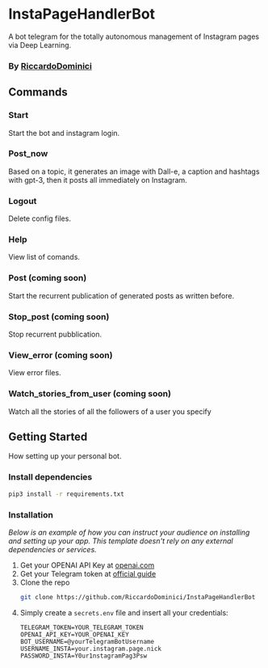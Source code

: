 # InstaPageHandlerBot
A bot telegram for the totally autonomous management of Instagram pages via Deep Learning.

### By [RiccardoDominici](https://github.com/RiccardoDominici)

## Commands
### Start 
Start the bot and instagram login.
### Post_now
Based on a topic, it generates an image with Dall-e, a caption and hashtags with gpt-3, then it posts all immediately on Instagram. 
### Logout 
Delete config files. 
### Help 
View list of comands.
### Post (coming soon)
Start the recurrent publication of generated posts as written before.
### Stop_post (coming soon)
Stop recurrent pubblication.
### View_error (coming soon)
View error files.
### Watch_stories_from_user (coming soon)
Watch all the stories of all the followers of a user you specify

## Getting Started

How setting up your personal bot.

### Install dependencies

```sh
pip3 install -r requirements.txt
```
### Installation

_Below is an example of how you can instruct your audience on installing and setting up your app. This template doesn't rely on any external dependencies or services._

1. Get your OPENAI API Key at [openai.com](https://platform.openai.com/overview)
2. Get your Telegram token at [official guide](https://core.telegram.org/bots#how-do-i-create-a-bot)
3. Clone the repo
   ```sh
   git clone https://github.com/RiccardoDominici/InstaPageHandlerBot
   ```
4. Simply create a ``` secrets.env ``` file and insert all your credentials:
    ```
    TELEGRAM_TOKEN=YOUR_TELEGRAM_TOKEN
    OPENAI_API_KEY=YOUR_OPENAI_KEY
    BOT_USERNAME=@yourTelegramBotUsername
    USERNAME_INSTA=your.instagram.page.nick
    PASSWORD_INSTA=Y0ur1nstagramPag3Psw
    ```